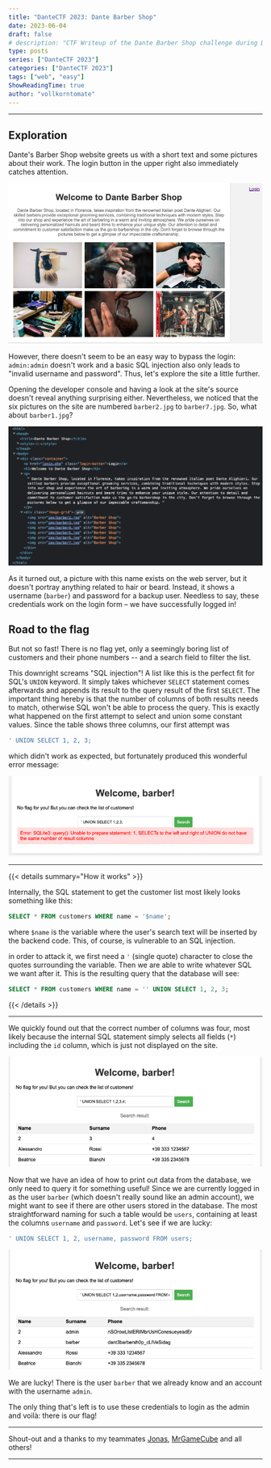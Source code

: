 ```yaml
---
title: "DanteCTF 2023: Dante Barber Shop"
date: 2023-06-04
draft: false
# description: "CTF Writeup of the Dante Barber Shop challenge during DanteCTF 2023"
type: posts
series: ["DanteCTF 2023"]
categories: ["DanteCTF 2023"]
tags: ["web", "easy"]
ShowReadingTime: true
author: "vollkorntomate"
---
```

---

## Exploration

Dante's Barber Shop website greets us with a short text and some pictures about their work. The login button in the upper right also immediately catches attention.

![Dante Barber Shop homepage](barber-shop.png)

However, there doesn't seem to be an easy way to bypass the login: `admin:admin` doesn't work and a basic SQL injection also only leads to "invalid username and password". Thus, let's explore the site a little further.

Opening the developer console and having a look at the site's source doesn't reveal anything surprising either. Nevertheless, we noticed that the six pictures on the site are numbered `barber2.jpg` to `barber7.jpg`. So, what about `barber1.jpg`?

![Where is barber1.jpg?](where-is-1.png)

As it turned out, a picture with this name exists on the web server, but it doesn't portray anything related to hair or beard. Instead, it shows a username (`barber`) and password for a backup user. Needless to say, these credentials work on the login form – we have successfully logged in!

## Road to the flag

But not so fast! There is no flag yet, only a seemingly boring list of customers and their phone numbers -- and a search field to filter the list.


This downright screams "SQL injection"! A list like this is the perfect fit for SQL's `UNION` keyword. It simply takes whichever `SELECT` statement comes afterwards and appends its result to the query result of the first `SELECT`. The important thing hereby is that the number of columns of both results needs to match, otherwise SQL won't be able to process the query. This is exactly what happened on the first attempt to select and union some constant values. Since the table shows three columns, our first attempt was

```sql
' UNION SELECT 1, 2, 3;
```

which didn't work as expected, but fortunately produced this wonderful error message:

![Error messages are always a good thing](sqlite-error.png)


---
{{< details summary="How it works" >}}

Internally, the SQL statement to get the customer list most likely looks something like this:
```sql
SELECT * FROM customers WHERE name = '$name';
```
where `$name` is the variable where the user's search text will be inserted by the backend code. This, of course, is vulnerable to an SQL injection.

in order to attack it, we first need a `'` (single quote) character to close the quotes surrounding the variable. Then we are able to write whatever SQL we want after it. This is the resulting query that the database will see:

```sql
SELECT * FROM customers WHERE name = '' UNION SELECT 1, 2, 3;
```
{{< /details >}}

---

We quickly found out that the correct number of columns was four, most likely because the internal SQL statement simply selects all fields (`*`) including the `id` column, which is just not displayed on the site.

![Unite the data!](union-1.png)

Now that we have an idea of how to print out data from the database, we only need to query it for something useful! Since we are currently logged in as the user `barber` (which doesn't really sound like an admin account), we might want to see if there are other users stored in the database. The most straightforward naming for such a table would be `users`, containing at least the columns `username` and `password`. Let's see if we are lucky:

```sql
' UNION SELECT 1, 2, username, password FROM users;
```

![There's an admin user and a password!](admin.png)

We are lucky! There is the user `barber` that we already know and an account with the username `admin`.

The only thing that's left is to use these credentials to login as the admin and voilà: there is our flag!


---

Shout-out and a thanks to my teammates [Jonas](https://github.com/jonas-hoebenreich/), [MrGameCube](https://github.com/mrgamecube) and all others!

---